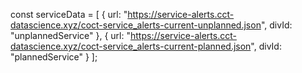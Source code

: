  const serviceData = [
                { url: "https://service-alerts.cct-datascience.xyz/coct-service_alerts-current-unplanned.json", divId: "unplannedService" },
                { url: "https://service-alerts.cct-datascience.xyz/coct-service_alerts-current-planned.json", divId: "plannedService" }
            ];
